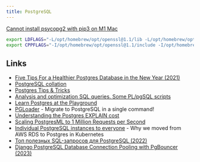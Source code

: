 ```yaml
---
title: PostgreSQL
---
```


[Cannot install psycopg2 with pip3 on M1 Mac](https://stackoverflow.com/questions/66888087/cannot-install-psycopg2-with-pip3-on-m1-mac/67166417#67166417)

```bash
export LDFLAGS="-L/opt/homebrew/opt/openssl@1.1/lib -L/opt/homebrew/opt/libpq/lib"
export CPPFLAGS="-I/opt/homebrew/opt/openssl@1.1/include -I/opt/homebrew/opt/libpq/include"
```



## Links

- [Five Tips For a Healthier Postgres Database in the New Year (2021)](https://blog.crunchydata.com/blog/five-tips-for-a-healthier-postgres-database-in-the-new-year)
- [PostgreSQL collation](https://solovyov.net/blog/2022/postgresql-collation/)
- [Postgres Tips & Tricks](https://www.crunchydata.com/postgres-tips)
- [Analysis and optimization SQL queries. Some PL/pgSQL scripts](https://github.com/andyatkinson/pg_scripts)
- [Learn Postgres at the Playground](https://www.crunchydata.com/blog/learn-postgres-at-the-playground)
- [PGLoader](https://github.com/dimitri/pgloader) - Migrate to PostgreSQL in a single command!
- [Understanding the Postgres EXPLAIN cost](https://scalegrid.io/blog/postgres-explain-cost/)
- [Scaling PostgresML to 1 Million Requests per Second](https://postgresml.org/blog/scaling-postgresml-to-one-million-requests-per-second/)
- [Individual PostgreSQL instances to everyone](https://nhost.io/blog/individual-postgres-instances) - Why we moved from AWS RDS to Postgres in Kubernetes
- [Топ полезных SQL-запросов для PostgreSQL (2022)](https://habr.com/en/post/696274/)
- [Django PostgreSQL Database Connection Pooling with PgBouncer (2023)](https://saadmk11.github.io/blog/posts/django-postgresql-database-connection-pooling-with-pgbouncer/)